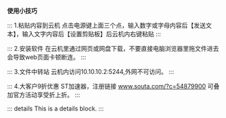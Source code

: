 **使用小技巧**

::: 1.粘贴内容到云机
点击电源键上面三个点，输入数字或字母内容后【发送文本】，输入文字内容后【设置剪贴板】后云机内右键粘贴
:::

::: 2.安装软件
在云机里通过网页或网盘下载，不要直接电脑浏览器里拖文件进去会导致web页面卡顿断连。
:::

::: 3.文件中转站
云机内访问10.10.10.2:5244,外网不可访问。
:::

::: 4.大客户9折优惠
ST加速器，注册链接 www.souta.com/?c=54879900
可叠加官方活动享受折上折。
:::

::: details
This is a details block.
:::
